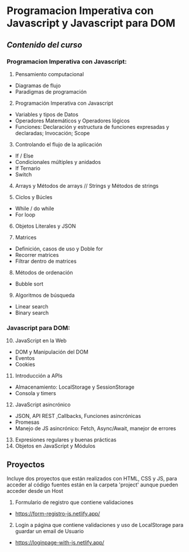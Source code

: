 # Programacion Imperativa con Javascript y Javascript para DOM

## _Contenido del curso_

### Programacion Imperativa con Javascript:

1. Pensamiento computacional
- Diagramas de flujo
- Paradigmas de programación
2. Programación Imperativa con Javascript
- Variables y tipos de Datos
- Operadores Matemáticos y Operadores lógicos
- Funciones:
    Declaración y estructura de funciones expresadas y declaradas;
    Invocación;
    Scope
3. Controlando el flujo de la aplicación
- If / Else
- Condicionales múltiples y anidados
- If Ternario
- Switch
4. Arrays y Métodos de arrays // Strings y Métodos de strings

5. Ciclos y Búcles
- While / do while
- For loop
6. Objetos Literales y JSON

7. Matrices
- Definición, casos de uso y Doble for
- Recorrer matrices
- Filtrar dentro de matrices
8. Métodos de ordenación
- Bubble sort
9. Algoritmos de búsqueda
- Linear search
- Binary search

### Javascript para DOM:

10. JavaScript en la Web
- DOM y Manipulación del DOM
- Eventos
- Cookies
11. Introducción a APIs
- Almacenamiento: LocalStorage y SessionStorage
- Consola y timers
12. JavaScript asincrónico
- JSON, API REST ,Callbacks, Funciones asincrónicas
- Promesas
- Manejo de JS asincrónico: Fetch, Async/Await, manejor de errores
13. Expresiones regulares y buenas prácticas
14. Objetos en JavaScript y Módulos

## Proyectos
Incluye dos proyectos que están realizados con HTML, CSS y JS, para acceder al código fuentes están en la carpeta 'project' aunque pueden acceder desde un Host

1. Formulario de registro que contiene validaciones
- https://form-registro-js.netlify.app/
2. Login a página que contiene validaciones y uso de LocalStorage para guardar un email de Usuario
- https://loginpage-with-js.netlify.app/
